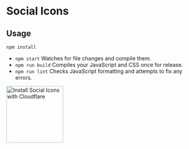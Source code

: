 # Social Icons

## Usage

`npm install`

- `npm start` Watches for file changes and compile them.
- `npm run build` Compiles your JavaScript and CSS once for release.
- `npm run lint` Checks JavaScript formatting and attempts to fix any errors.

<a href="https://www.cloudflare.com/apps/social-icons/install?source=button">
  <img
    src="https://install.eager.io/install-button.png"
    alt="Install Social Icons with Cloudflare"
    border="0"
    width="150">
</a>
